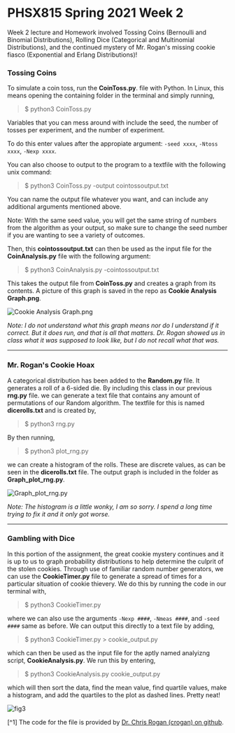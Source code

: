 # PHSX815 Spring 2021 Week 2

Week 2 lecture and Homework involved Tossing Coins (Bernoulli and Binomial Distributions), Rolling Dice (Categorical and Multinomial Distributions), and the continued mystery of Mr. Rogan's missing cookie fiasco (Exponential and Erlang Distributions)!

### Tossing Coins

To simulate a coin toss, run the **CoinToss.py**. file with Python. In Linux, this means opening the containing folder in the terminal and simply running, 
> $ python3 CoinToss.py

Variables that you can mess around with include the seed, the number of tosses per experiment, and the number of experiment. 

To do this enter values after the appropiate argument: `-seed xxxx`, `-Ntoss xxxx`, `-Nexp xxxx`. 

You can also choose to output to the program to a textfile with the following unix command: 
> $ python3 CoinToss.py -output cointossoutput.txt

You can name the output file whatever you want, and can include any additional arguments mentioned above.

Note: With the same seed value, you will get the same string of numbers from the algorithm as your output, so make sure to change the seed number if you are wanting to see a variety of outcomes. 

Then, this **cointossoutput.txt** can then be used as the input file for the **CoinAnalysis.py** file with the following argument:
> $ python3 CoinAnalysis.py -cointossoutput.txt

This takes the output file from **CoinToss.py** and creates a graph from its contents. A picture of this graph is saved in the repo as **Cookie Analysis Graph.png**.

![Cookie Analysis Graph.png](https://user-images.githubusercontent.com/76142511/215650136-61e40222-1fbc-47fe-83fa-cbb7b49621b5.png)

*Note: I do not understand what this graph means nor do I understand if it correct. But it does run, and that is all that matters. Dr. Rogan showed us in class what it was supposed to look like, but I do not recall what that was.*

---

### Mr. Rogan's Cookie Hoax

A categorical distribution has been added to the **Random.py** file. It generates a roll of a 6-sided die. By including this class in our previous **rng.py** file. we can generate a text file that contains any amount of permutations of our Random algorithm. The textfile for this is named **dicerolls.txt** and is created by,
> $ python3 rng.py

By then running,
> $ python3 plot_rng.py

we can create a histogram of the rolls. These are discrete values, as can be seen in the **dicerolls.txt** file. The output graph is included in the folder as **Graph_plot_rng.py**.

![Graph_plot_rng.py](https://user-images.githubusercontent.com/76142511/215650195-cb703a08-aa43-435c-90ae-4fd4cd93a314.png)

*Note: The histogram is a little wonky, I am so sorry. I spend a long time trying to fix it and it only got worse.*

---

### Gambling with Dice

In this portion of the assignment, the great cookie mystery continues and it is up to us to graph probability distributions to help determine the culprit of the stolen cookies. Through use of familiar random number generators, we can use the **CookieTimer.py** file to generate a spread of times for a particular situation of cookie thievery. We do this by running the code in our terminal with,

> $ python3 CookieTimer.py

where we can also use the arguments `-Nexp ####`, `-Nmeas ####`, and `-seed ####` same as before. We can output this directly to a text file by adding,

> $ python3 CookieTimer.py > cookie_output.py

which can then be used as the input file for the aptly named analyizng script, **CookieAnalysis.py**. We run this by entering,

> $ python3 CookieAnalysis.py cookie_output.py

which will then sort the data, find the mean value, find quartile values, make a histogram, and add the quartiles to the plot as dashed lines. Pretty neat!

![fig3](https://user-images.githubusercontent.com/76142511/215650365-43616cbd-8a3f-4a4e-9089-f35f11698e10.png)

[^1] The code for the file is provided by [Dr. Chris Rogan (crogan) on github](https://github.com/crogan/PHSX815_Week2.git).

